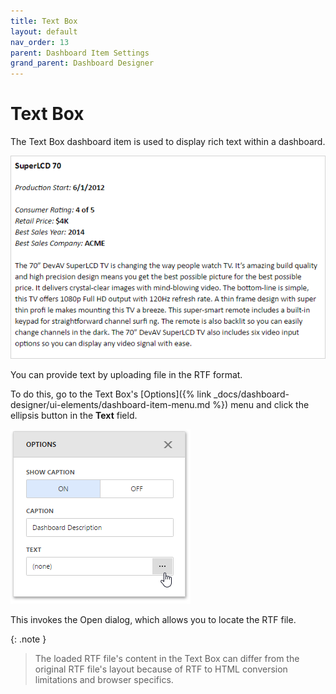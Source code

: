 ```yaml
---
title: Text Box
layout: default
nav_order: 13
parent: Dashboard Item Settings
grand_parent: Dashboard Designer
---
```

# Text Box
The Text Box dashboard item is used to display rich text within a dashboard.

![wdd-text-box-rtf-example](/assets/images/dashboards/img125853.png)

You can provide text by uploading file in the RTF format.

To do this, go to the Text Box's [Options]({% link _docs/dashboard-designer/ui-elements/dashboard-item-menu.md %}) menu and click the ellipsis button in the **Text** field.

![wdd-textbox-add-rtf-file](/assets/images/dashboards/img125845.png)

This invokes the Open dialog, which allows you to locate the RTF file.

{: .note }
> The loaded RTF file's content in the Text Box can differ from the original RTF file's layout because of RTF to HTML conversion limitations and browser specifics.